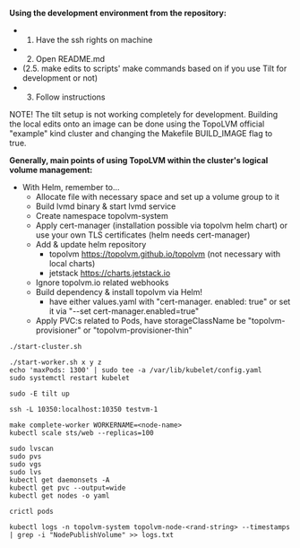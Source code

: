 **Using the development environment from the repository:**
- 1. Have the ssh rights on machine
- 2. Open README.md 
- (2.5. make edits to scripts' make commands based on if you use Tilt for development or not)
- 3. Follow instructions

NOTE! The tilt setup is not working completely for development. Building the local edits onto an image can be done using the TopoLVM official "example" kind cluster and changing the Makefile BUILD_IMAGE flag to true.

**Generally, main points of using TopoLVM within the cluster's logical volume management:**
- With Helm, remember to...
	- Allocate file with necessary space and set up a volume group to it
	- Build lvmd binary & start lvmd service
	- Create namespace topolvm-system
	- Apply cert-manager (installation possible via topolvm helm chart) or use your own TLS certificates (helm needs cert-manager)
	- Add & update helm repository
		- topolvm https://topolvm.github.io/topolvm (not necessary with local charts)
		- jetstack https://charts.jetstack.io
	- Ignore topolvm.io related webhooks
	-  Build dependency & install topolvm via Helm!
		- have either values.yaml with "cert-manager. enabled: true" or set it via "--set cert-manager.enabled=true"
	- Apply PVC:s related to Pods, have storageClassName be "topolvm-provisioner" or "topolvm-provisioner-thin"


```console
./start-cluster.sh

./start-worker.sh x y z
echo 'maxPods: 1300' | sudo tee -a /var/lib/kubelet/config.yaml
sudo systemctl restart kubelet

sudo -E tilt up

ssh -L 10350:localhost:10350 testvm-1

make complete-worker WORKERNAME=<node-name>
kubectl scale sts/web --replicas=100

sudo lvscan
sudo pvs
sudo vgs
sudo lvs
kubectl get daemonsets -A
kubectl get pvc --output=wide
kubectl get nodes -o yaml

crictl pods

kubectl logs -n topolvm-system topolvm-node-<rand-string> --timestamps | grep -i "NodePublishVolume" >> logs.txt
```
